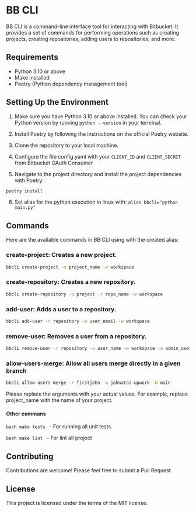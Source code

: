 # BB CLI

BB CLI is a command-line interface tool for interacting with Bitbucket. It provides a set of commands for performing operations such as creating projects, creating repositories, adding users to repositories, and more.

## Requirements

- Python 3.10 or above
- Make installed
- Poetry (Python dependency management tool)

## Setting Up the Environment

1. Make sure you have Python 3.10 or above installed. You can check your Python version by running `python --version` in your terminal.

2. Install Poetry by following the instructions on the official Poetry website.

3. Clone the repository to your local machine.

4. Configure the file config.yaml with your `CLIENT_ID` and `CLIENT_SECRET` from Bitbucket OAuth Consumer

5. Navigate to the project directory and install the project dependencies with Poetry:

```bash
poetry install
```

6. Set alias for the python execution in linux with:  `alias bbcli="python main.py"`

## Commands

Here are the available commands in BB CLI using with the created alias:

### create-project: Creates a new project.

```bash
bbcli create-project -n project_name -w workspace
```

### create-repository: Creates a new repository.

```bash
bbcli create-repository -p project -r repo_name -w workspace
```

### add-user: Adds a user to a repository.

```bash
bbcli add-user -r repository -e user_email -w workspace
```

### remove-user: Removes a user from a repository.

```bash
bbcli remove-user -r repository -u user_name -w workspace -a admin_username -p password
```

### allow-users-merge: Allow all users merge directly in a given branch

```bash
bbcli allow-users-merge -r firstjohn -w johnatas-upwork -b main
```

Please replace the arguments with your actual values. For example, replace project_name with the name of your project.

#### Other commans 

``bash
make tests
`` - For running all unit tests

``bash
make lint
`` - For lint all project

## Contributing
Contributions are welcome! Please feel free to submit a Pull Request.


## License
This project is licensed under the terms of the MIT license.
